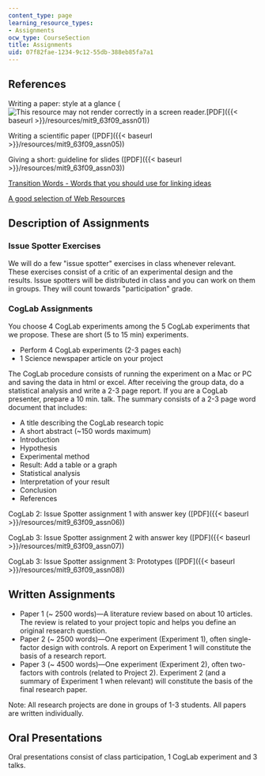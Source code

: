 ```yaml
---
content_type: page
learning_resource_types:
- Assignments
ocw_type: CourseSection
title: Assignments
uid: 07f82fae-1234-9c12-55db-388eb85fa7a1
---
```


References
----------

Writing a paper: style at a glance (![This resource may not render correctly in a screen reader.](/images/inacessible.gif)[PDF]({{< baseurl >}}/resources/mit9_63f09_assn01))

Writing a scientific paper ([PDF]({{< baseurl >}}/resources/mit9_63f09_assn05))

Giving a short: guideline for slides ([PDF]({{< baseurl >}}/resources/mit9_63f09_assn03))

[Transition Words - Words that you should use for linking ideas](http://larae.net/write/transition.html)

[A good selection of Web Resources](http://www.scholarpedia.org/article/Main_Page)

Description of Assignments
--------------------------

### Issue Spotter Exercises

We will do a few "issue spotter" exercises in class whenever relevant. These exercises consist of a critic of an experimental design and the results. Issue spotters will be distributed in class and you can work on them in groups. They will count towards "participation" grade.

### CogLab Assignments

You choose 4 CogLab experiments among the 5 CogLab experiments that we propose. These are short (5 to 15 min) experiments.

*   Perform 4 CogLab experiments (2-3 pages each)
*   1 Science newspaper article on your project

The CogLab procedure consists of running the experiment on a Mac or PC and saving the data in html or excel. After receiving the group data, do a statistical analysis and write a 2-3 page report. If you are a CogLab presenter, prepare a 10 min. talk. The summary consists of a 2-3 page word document that includes:

*   A title describing the CogLab research topic
*   A short abstract (~150 words maximum)
*   Introduction
*   Hypothesis
*   Experimental method
*   Result: Add a table or a graph
*   Statistical analysis
*   Interpretation of your result
*   Conclusion
*   References

CogLab 2: Issue Spotter assignment 1 with answer key ([PDF]({{< baseurl >}}/resources/mit9_63f09_assn06))

CogLab 3: Issue Spotter assignment 2 with answer key ([PDF]({{< baseurl >}}/resources/mit9_63f09_assn07))

CogLab 3: Issue Spotter assignment 3: Prototypes ([PDF]({{< baseurl >}}/resources/mit9_63f09_assn08))

Written Assignments
-------------------

*   Paper 1 (~ 2500 words)—A literature review based on about 10 articles. The review is related to your project topic and helps you define an original research question.
*   Paper 2 (~ 2500 words)—One experiment (Experiment 1), often single-factor design with controls. A report on Experiment 1 will constitute the basis of a research report.
*   Paper 3 (~ 4500 words)—One experiment (Experiment 2), often two-factors with controls (related to Project 2). Experiment 2 (and a summary of Experiment 1 when relevant) will constitute the basis of the final research paper.

Note: All research projects are done in groups of 1-3 students. All papers are written individually.

Oral Presentations
------------------

Oral presentations consist of class participation, 1 CogLab experiment and 3 talks.